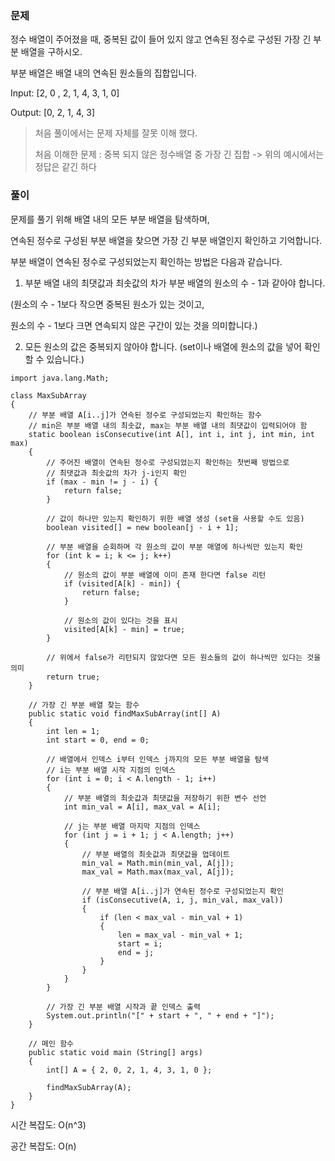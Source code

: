 ### 문제

정수 배열이 주어졌을 때, 중복된 값이 들어 있지 않고 연속된 정수로 구성된 가장 긴 부분 배열을 구하시오.

부분 배열은 배열 내의 연속된 원소들의 집합입니다. 

Input: [2, 0 , 2, 1, 4, 3, 1, 0]

Output: [0, 2, 1, 4, 3]

>처음 풀이에서는 문제 자체를 잘못 이해 했다.
>
>처음 이해한 문제 : 중복 되지 않은 정수배열 중 가장 긴 집합 -> 위의 예시에서는 정답은  같긴 하다



### 풀이

문제를 풀기 위해 배열 내의 모든 부분 배열을 탐색하며,

연속된 정수로 구성된 부분 배열을 찾으면 가장 긴 부분 배열인지 확인하고 기억합니다.

 

부분 배열이 연속된 정수로 구성되었는지 확인하는 방법은 다음과 같습니다.



1) 부분 배열 내의 최댓값과 최솟값의 차가 부분 배열의 원소의 수 - 1과 같아야 합니다.

(원소의 수 - 1보다 작으면 중복된 원소가 있는 것이고,

원소의 수 - 1보다 크면 연속되지 않은 구간이 있는 것을 의미합니다.)



2) 모든 원소의 값은 중복되지 않아야 합니다. (set이나 배열에 원소의 값을 넣어 확인할 수 있습니다.)



```
import java.lang.Math;

class MaxSubArray
{
	// 부분 배열 A[i..j]가 연속된 정수로 구성되었는지 확인하는 함수
	// min은 부분 배열 내의 최솟값, max는 부분 배열 내의 최댓값이 입력되어야 함
	static boolean isConsecutive(int A[], int i, int j, int min, int max)
	{
		// 주어진 배열이 연속된 정수로 구성되었는지 확인하는 첫번째 방법으로
		// 최댓값과 최솟값의 차가 j-i인지 확인
		if (max - min != j - i) {
			return false;
		}

		// 값이 하나만 있는지 확인하기 위한 배열 생성 (set을 사용할 수도 있음)
		boolean visited[] = new boolean[j - i + 1];

		// 부분 배열을 순회하며 각 원소의 값이 부분 매열에 하나씩만 있는지 확인
		for (int k = i; k <= j; k++)
		{
			// 원소의 값이 부분 배열에 이미 존재 한다면 false 리턴
			if (visited[A[k] - min]) {
				return false;
			}
	
			// 원소의 값이 있다는 것을 표시
			visited[A[k] - min] = true;
		}
	
		// 위에서 false가 리턴되지 않았다면 모든 원소들의 값이 하나씩만 있다는 것을 의미
		return true;
	}
	
	// 가장 긴 부분 배열 찾는 함수
	public static void findMaxSubArray(int[] A)
	{
		int len = 1;
		int start = 0, end = 0;

		// 배열에서 인덱스 i부터 인덱스 j까지의 모든 부분 배열을 탐색
		// i는 부분 배열 시작 지점의 인덱스
		for (int i = 0; i < A.length - 1; i++)
		{
			// 부분 배열의 최솟값과 최댓값을 저장하기 위한 변수 선언
			int min_val = A[i], max_val = A[i];
	
			// j는 부분 배열 마지막 지점의 인덱스
			for (int j = i + 1; j < A.length; j++)
			{
				// 부분 배열의 최솟값과 최댓값을 업데이트
				min_val = Math.min(min_val, A[j]);
				max_val = Math.max(max_val, A[j]);
	
				// 부분 배열 A[i..j]가 연속된 정수로 구성되었는지 확인
				if (isConsecutive(A, i, j, min_val, max_val))
				{
					if (len < max_val - min_val + 1)
					{
						len = max_val - min_val + 1;
						start = i;
						end = j;
					}
				}
			}
		}
	
		// 가장 긴 부분 배열 시작과 끝 인덱스 출력
		System.out.println("[" + start + ", " + end + "]");
	}

	// 메인 함수
	public static void main (String[] args)
	{
		int[] A = { 2, 0, 2, 1, 4, 3, 1, 0 };

		findMaxSubArray(A);
	}
}
```



시간 복잡도: O(n^3)

공간 복잡도: O(n)


 